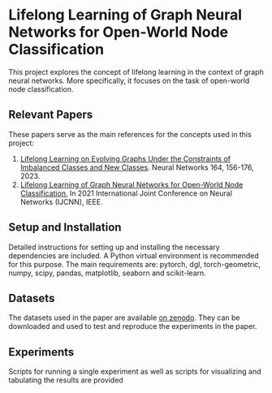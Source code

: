 # Lifelong Learning of Graph Neural Networks for Open-World Node Classification

This project explores the concept of lifelong learning in the context of graph neural networks. More specifically, it focuses on the task of open-world node classification.

## Relevant Papers

These papers serve as the main references for the concepts used in this project:

1. [Lifelong Learning on Evolving Graphs Under the Constraints of Imbalanced Classes and New Classes](https://authors.elsevier.com/a/1h1SX3BBjKnulZ). Neural Networks 164, 156-176, 2023.
2. [Lifelong Learning of Graph Neural Networks for Open-World Node Classification](https://doi.org/10.1109/IJCNN52387.2021.9533412), In 2021 International Joint Conference on Neural Networks (IJCNN), IEEE.

## Setup and Installation

Detailed instructions for setting up and installing the necessary dependencies are included. A Python virtual environment is recommended for this purpose. The main requirements are: pytorch, dgl, torch-geometric, numpy, scipy, pandas, matplotlib, seaborn and scikit-learn.

## Datasets

The datasets used in the paper are available [on zenodo](https://zenodo.org/record/3764770). They can be downloaded and used to test and reproduce the experiments in the paper.

## Experiments

Scripts for running a single experiment as well as scripts for visualizing and tabulating the results are provided